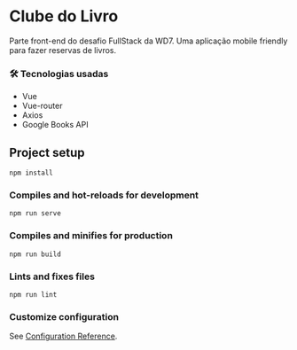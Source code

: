 # Clube do Livro
Parte front-end do desafio FullStack da WD7. Uma aplicação mobile friendly para fazer reservas de livros.

### 🛠 Tecnologias usadas
- Vue
- Vue-router
- Axios
- Google Books API

## Project setup
```
npm install
```

### Compiles and hot-reloads for development
```
npm run serve
```

### Compiles and minifies for production
```
npm run build
```

### Lints and fixes files
```
npm run lint
```

### Customize configuration
See [Configuration Reference](https://cli.vuejs.org/config/).
